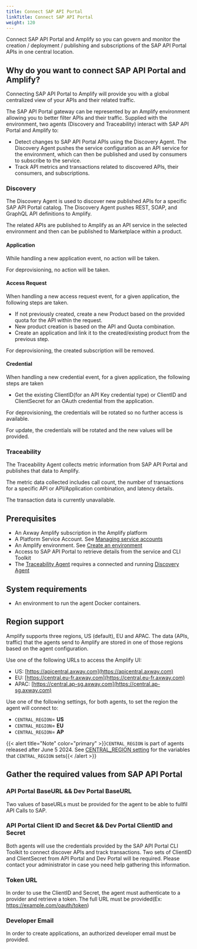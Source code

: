 ```yaml
---
title: Connect SAP API Portal
linkTitle: Connect SAP API Portal
weight: 120
---
```

Connect SAP API Portal and Amplify so you can govern and monitor the creation / deployment / publishing and subscriptions of the SAP API Portal APIs in one central location.

## Why do you want to connect SAP API Portal and Amplify?

Connecting SAP API Portal to Amplify will provide you with a global centralized view of your APIs and their related traffic.

The SAP API Portal gateway can be represented by an Amplify environment allowing you to better filter APIs and their traffic. Supplied with the environment, two agents (Discovery and Traceability) interact with SAP API Portal and Amplify to:

* Detect changes to SAP API Portal APIs using the Discovery Agent. The Discovery Agent pushes the service configuration as an API service for the environment, which can then be published and used by consumers to subscribe to the service.
* Track API metrics and transactions related to discovered APIs, their consumers, and subscriptions.

### Discovery

The Discovery Agent is used to discover new published APIs for a specific SAP API Portal catalog. The Discovery Agent pushes REST, SOAP, and GraphQL API definitions to Amplify.

The related APIs are published to Amplify as an API service in the selected environment and then can be published to Marketplace within a product.

#### Application

While handling a new application event, no action will be taken.

For deprovisioning, no action will be taken.

#### Access Request

When handling a new access request event, for a given application, the following steps are taken.

* If not previously created, create a new Product based on the provided quota for the API within the request.
* New product creation is based on the API and Quota combination.
* Create an application and link it to the created/existing product from the previous step.

For deprovisioning, the created subscription will be removed.

#### Credential

When handling a new credential event, for a given application, the following steps are taken

* Get the existing ClientID(for an API Key credential type) or ClientID and ClientSecret for an OAuth credential from the application.

For deprovisioning, the credentials will be rotated so no further access is available.

For update, the credentials will be rotated and the new values will be provided.

### Traceability

The Traceability Agent collects metric information from SAP API Portal and publishes that data to Amplify.

The metric data collected includes call count, the number of transactions for a specific API or API/Application combination, and latency details.

The transaction data is currently unavailable.

## Prerequisites

* An Axway Amplify subscription in the Amplify platform
* A Platform Service Account. See [Managing service accounts](https://docs.axway.com/bundle/platform-management/page/docs/management_guide/organizations/managing_organizations/index.html#managing-service-accounts)
* An Amplify environment. See [Create an environment](/docs/integrate_with_central/cli_central/cli_environments/)
* Access to SAP API Portal to retrieve details from the service and CLI Toolkit
* The [Traceability Agent](#traceability) requires a connected and running [Discovery Agent](#discovery)

## System requirements

* An environment to run the agent Docker containers.

## Region support

Amplify supports three regions, US (default), EU and APAC. The data (APIs, traffic) that the agents send to Amplify are stored in one of those regions based on the agent configuration.

Use one of the following URLs to access the Amplify UI:

* US: [https://apicentral.axway.com](https://apicentral.axway.com)
* EU: [https://central.eu-fr.axway.com](https://central.eu-fr.axway.com)
* APAC: [https://central.ap-sg.axway.com](https://central.ap-sg.axway.com)

Use one of the following settings, for both agents, to set the region the agent will connect to:

* `CENTRAL_REGION`= **US**
* `CENTRAL_REGION`= **EU**
* `CENTRAL_REGION`= **AP**

{{< alert title="Note" color="primary" >}}`CENTRAL_REGION` is part of agents released after June 5 2024. See [CENTRAL_REGION setting](/docs/connect_manage_environ/connected_agent_common_reference/network_traffic#central_region-setting) for the variables that `CENTRAL_REGION` sets{{< /alert >}}

## Gather the required values from SAP API Portal

### API Portal BaseURL && Dev Portal BaseURL

Two values of baseURLs must be provided for the agent to be able to fullfil API Calls to SAP.

### API Portal Client ID and Secret && Dev Portal ClientID and Secret

Both agents will use the credentials provided by the SAP API Portal CLI Toolkit to connect discover APIs and track transactions. Two sets of ClientID and ClientSecret from API Portal and Dev Portal will be required. Please contact your administrator in case you need help gathering this information.

### Token URL

In order to use the ClientID and Secret, the agent must authenticate to a provider and retrieve a token. The full URL must be provided(Ex: <https://example.com/oauth/token>)

### Developer Email

In order to create applications, an authorized developer email must be provided.
